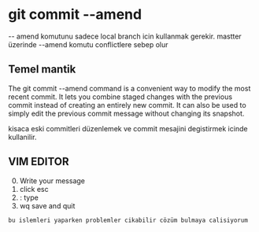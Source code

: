 # git commit --amend
 -- amend komutunu sadece local branch icin kullanmak gerekir. 
 mastter üzerinde --amend komutu conflictlere sebep olur
 
## Temel mantik 

The git commit --amend command is a convenient way to modify the most recent commit.
It lets you combine staged changes with the previous commit instead of creating an entirely new commit.
It can also be used to simply edit the previous commit message without changing its snapshot.

kisaca eski commitleri düzenlemek ve commit mesajini degistirmek icinde kullanilir.
## VIM EDITOR 

0. Write your message
1. click esc
2. : type
3. wq save and quit
````
bu islemleri yaparken problemler cikabilir cözüm bulmaya calisiyorum
````






